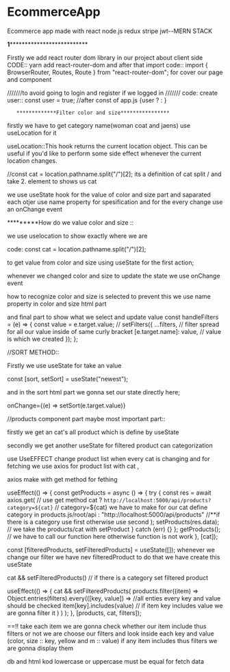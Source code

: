 # EcommerceApp
Ecommerce app made with react node.js redux stripe jwt--MERN STACK

******1********************************

Firstly we add react router dom library in our project about client side 
  CODE:: yarn add react-router-dom 
and after that import 
   code:: import { BrowserRouter, Routes, Route } from "react-router-dom"; for cover our page and component 


///////to avoid going to login and register if we logged in ///////
  code: 
    create user:: const user = true; //after const of app.js 
    {user ? <Home /> : <Login />}  



       *************Filter color and size****************
    
firstly we have to get category name(woman coat and jaens) use useLocation for it 

useLocation::This hook returns the current location object. This can be useful if you'd like to perform some side effect whenever the current location changes.

//const cat = location.pathname.split("/")[2]; its a definition of cat split / and take 2. element to shows us cat

we use useState hook for the value of color and size part and saparated each otjer use name property for spesification and for the every change use an onChange event 

*********How do we value color and size ::

we use uselocation to show exactly where we are

  code:  const cat = location.pathname.split("/")[2];

to get value from color and size using useState for the first action;

whenever we changed color  and size to update the state we use onChange event 

how to recognize color and size is selected to prevent this we use name property in color and size html part 

and final part  to show what we select and update value 
const handleFilters = (e) => {
    const value = e.target.value;  //
    setFilters({
      ...filters,  // filter spread for all our value inside of same curly bracket
      [e.target.name]: value,  // value is which we created 
    });
  };



//SORT METHOD::

Firstly we use useState for take an value 

  const [sort, setSort] = useState("newest");

and in the sort html part we gonna set our state directly here;

onChange={(e) => setSort(e.target.value)}

//products component part maybe most important part::

firstly we get an cat's all product  which is define by useState 

secondly we get another useState for filtered product can categorization 

use UseEFFECT change product list  when every cat is changing and for fetching we use axios for product list with cat ,

axios make with get method for fething


useEffect(() => {
    const getProducts = async () => {
      try {
        const res = await axios.get(   // use get method 
          cat
            ? `http://localhost:5000/api/products?category=${cat}`   // category=${cat} we have to make for our cat define category in products.js/root/api 
            : "http://localhost:5000/api/products"      //**if there is a category use first otherwise use second 
        );
        setProducts(res.data); // we take the products/cat with setProduct
      } catch (err) {}
    };
    getProducts();  // we have to call our function  here otherwise function is not work
  }, [cat]);


  const [filteredProducts, setFilteredProducts] = useState([]); whenever we change our filter we have nev filteredProduct to do that we have create this useState

  cat && setFilteredProducts() // if there is a category set filtered product

  useEffect(() => {
    cat &&
      setFilteredProducts(
        products.filter((item) =>  
          Object.entries(filters).every(([key, value]) => //all enties every key and value should be checked 
            item[key].includes(value) // if item key includes value we are gonna filter it 
          )
        )
      );
  }, [products, cat, filters]);

==!! take each item we are gonna check whether our item include thus filters or not we are choose our filters and look inside each key and value (color, size :: key, yellow and m :: value) if any item includes thus filters we are gonna display them 

db and html kod lowercase or uppercase must be equal for fetch data 




















